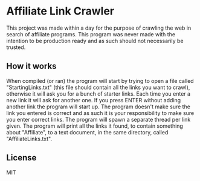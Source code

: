 # Affiliate Link Crawler

This project was made within a day for the purpose of crawling the web in search of affiliate programs. This program was never made with the intention to be production ready and as such should not necessarily be trusted.

## How it works

When compiled (or ran) the program will start by trying to open a file called "StartingLinks.txt" (this file should contain all the links you want to crawl), otherwise it will ask you for a bunch of starter links. Each time you enter a new link it will ask for another one. If you press ENTER without adding another link the program will start up. The program doesn't make sure the link you entered is correct and as such it is your responsibility to make sure you enter correct links. The program will spawn a separate thread per link given. The program will print all the links it found, to contain something about "Affiliate", to a text document, in the same directory, called "AffiliateLinks.txt".

## License

MIT